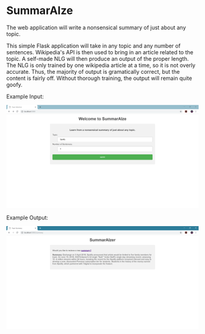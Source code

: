 # SummarAIze

The web application will write a nonsensical summary of just about any topic.

This simple Flask application will take in any topic and any number of sentences.
Wikipedia's API is then used to bring in an article related to the topic.
A self-made NLG will then produce an output of the proper length.
The NLG is only trained by one wikipedia article at a time, so it is not overly accurate.
Thus, the majority of output is gramatically correct, but the content is fairly off.
Without thorough training, the output will remain quite goofy. 

Example Input:

![Input Image](/example/input.PNG)

Example Output:

![Output Image](/example/output.PNG)
